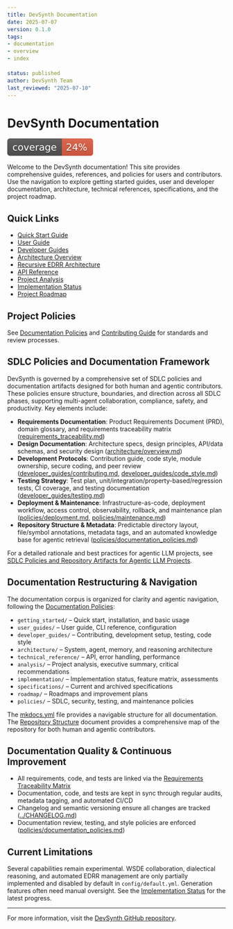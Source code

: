 ```yaml
---
title: DevSynth Documentation
date: 2025-07-07
version: 0.1.0
tags:
- documentation
- overview
- index

status: published
author: DevSynth Team
last_reviewed: "2025-07-10"
---
```


# DevSynth Documentation

![Test Coverage](coverage.svg)

Welcome to the DevSynth documentation! This site provides comprehensive guides, references, and policies for users and contributors. Use the navigation to explore getting started guides, user and developer documentation, architecture, technical references, specifications, and the project roadmap.

## Quick Links

- [Quick Start Guide](getting_started/quick_start_guide.md)
- [User Guide](user_guides/user_guide.md)
- [Developer Guides](developer_guides/contributing.md)
- [Architecture Overview](architecture/overview.md)
- [Recursive EDRR Architecture](architecture/recursive_edrr_architecture.md)
- [API Reference](technical_reference/api_reference/index.md)
- [Project Analysis](analysis/executive_summary.md)
- [Implementation Status](implementation/feature_status_matrix.md)
- [Project Roadmap](roadmap/ROADMAP.md)


## Project Policies

See [Documentation Policies](policies/documentation_policies.md) and [Contributing Guide](developer_guides/contributing.md) for standards and review processes.

## SDLC Policies and Documentation Framework

DevSynth is governed by a comprehensive set of SDLC policies and documentation artifacts designed for both human and agentic contributors. These policies ensure structure, boundaries, and direction across all SDLC phases, supporting multi-agent collaboration, compliance, safety, and productivity. Key elements include:

- **Requirements Documentation**: Product Requirements Document (PRD), domain glossary, and requirements traceability matrix ([requirements_traceability.md](requirements_traceability.md))
- **Design Documentation**: Architecture specs, design principles, API/data schemas, and security design ([architecture/overview.md](architecture/overview.md))
- **Development Protocols**: Contribution guide, code style, module ownership, secure coding, and peer review ([developer_guides/contributing.md](developer_guides/contributing.md), [developer_guides/code_style.md](developer_guides/code_style.md))
- **Testing Strategy**: Test plan, unit/integration/property-based/regression tests, CI coverage, and testing documentation ([developer_guides/testing.md](developer_guides/testing.md))
- **Deployment & Maintenance**: Infrastructure-as-code, deployment workflow, access control, observability, rollback, and maintenance plan ([policies/deployment.md](policies/deployment.md), [policies/maintenance.md](policies/maintenance.md))
- **Repository Structure & Metadata**: Predictable directory layout, file/symbol annotations, metadata tags, and an automated knowledge base for agentic retrieval ([policies/documentation_policies.md](policies/documentation_policies.md))


For a detailed rationale and best practices for agentic LLM projects, see [SDLC Policies and Repository Artifacts for Agentic LLM Projects](policies/sdlc_policies_for_agentic_llm_projects.md).

## Documentation Restructuring & Navigation

The documentation corpus is organized for clarity and agentic navigation, following the [Documentation Policies](policies/documentation_policies.md):

- `getting_started/` – Quick start, installation, and basic usage
- `user_guides/` – User guide, CLI reference, configuration
- `developer_guides/` – Contributing, development setup, testing, code style
- `architecture/` – System, agent, memory, and reasoning architecture
- `technical_reference/` – API, error handling, performance
- `analysis/` – Project analysis, executive summary, critical recommendations
- `implementation/` – Implementation status, feature matrix, assessments
- `specifications/` – Current and archived specifications
- `roadmap/` – Roadmaps and improvement plans
- `policies/` – SDLC, security, testing, and maintenance policies


The [mkdocs.yml](../mkdocs.yml) file provides a navigable structure for all documentation. The [Repository Structure](repo_structure.md) document provides a comprehensive map of the repository for both human and agentic contributors.

## Documentation Quality & Continuous Improvement

- All requirements, code, and tests are linked via the [Requirements Traceability Matrix](requirements_traceability.md)
- Documentation, code, and tests are kept in sync through regular audits, metadata tagging, and automated CI/CD
- Changelog and semantic versioning ensure all changes are tracked ([../CHANGELOG.md](../CHANGELOG.md))
- Documentation review, testing, and style policies are enforced ([policies/documentation_policies.md](policies/documentation_policies.md))


## Current Limitations

Several capabilities remain experimental. WSDE collaboration, dialectical reasoning,
and automated EDRR management are only partially implemented and disabled by
default in `config/default.yml`. Generation features often need manual oversight.
See the [Implementation Status](implementation/feature_status_matrix.md) for the
latest progress.

---

For more information, visit the [DevSynth GitHub repository](https://github.com/ravenoak/devsynth).
